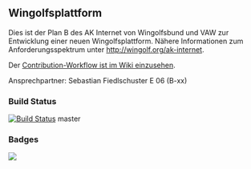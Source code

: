 ## Wingolfsplattform

Dies ist der Plan B des AK Internet von Wingolfsbund und VAW zur Entwicklung einer neuen Wingolfsplattform.
Nähere Informationen zum Anforderungsspektrum unter http://wingolf.org/ak-internet.

Der [Contribution-Workflow ist im Wiki einzusehen](https://github.com/fiedl/wingolfsplattform/wiki/Contribution-Workflow/).

Ansprechpartner:
Sebastian Fiedlschuster  E 06  (B-xx)
<deleted-string>

### Build Status 

[![Build Status](https://magnum.travis-ci.com/fiedl/wingolfsplattform.png?branch=master&token=EkwxFvobzUvAGcKu7AzB)](http://travis-ci.org/fiedl/wingolfsplattform) master

### Badges

<a href="http://love.travis-ci.org"><img src="http://lh3.ggpht.com/obn0J0zRytlDzhms1icTmoV6S-B-vW2v-hTwnkV9rCcWPScUGLZ3XaWmeblAJyHtzuToa3Q=s166"></a>

